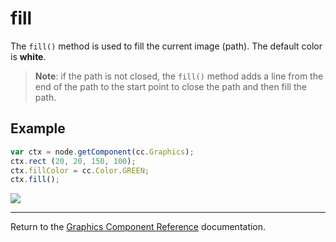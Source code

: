 # fill

The `fill()` method is used to fill the current image (path). The default color is **white**.

> **Note**: if the path is not closed, the `fill()` method adds a line from the end of the path to the start point to close the path and then fill the path.

## Example

```javascript
var ctx = node.getComponent(cc.Graphics);
ctx.rect (20, 20, 150, 100);
ctx.fillColor = cc.Color.GREEN;
ctx.fill();
```

<a href="graphics/fill.png"><img src = "graphics/fill.png"></a>

<hr>

Return to the [Graphics Component Reference](../../components/graphics.md) documentation.
